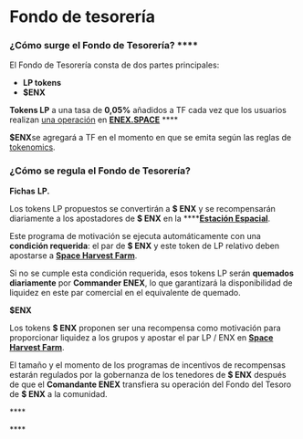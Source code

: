 # Fondo de tesorería

### ¿Cómo surge el Fondo de Tesorería? ****

El Fondo de Tesorería consta de dos partes principales:

* **LP tokens** 
* **$ENX**

**Tokens LP** a una tasa de **0,05%** añadidos a TF cada vez que los usuarios realizan [una operación](commission-structure.md) en [**ENEX.SPACE**](https://enex.space/) ****

**$ENX**se agregará a TF en el momento en que se emita según las reglas de [tokenomics](../tokenomics.md).

### ¿Cómo se regula el Fondo de Tesorería?

**Fichas** **LP.**

Los tokens LP propuestos se convertirán a **$ ENX** y se recompensarán diariamente a los apostadores de **$ ENX** en la ****[**Estación Espacial**](../space-station-pool.md). 

Este programa de motivación se ejecuta automáticamente con una **condición requerida**: el par de **$ ENX** y este token de LP relativo deben apostarse a [**Space Harvest Farm**](../yield-farming-space-harvest-farm.md).

Si no se cumple esta condición requerida, esos tokens LP serán **quemados diariamente** por **Commander ENEX**, lo que garantizará la disponibilidad de liquidez en este par comercial en el equivalente de quemado.

**$ENX**

Los tokens **$ ENX** proponen ser una recompensa como motivación para proporcionar liquidez a los grupos y apostar el par LP / ENX en [**Space Harvest Farm**](../yield-farming-space-harvest-farm.md).

El tamaño y el momento de los programas de incentivos de recompensas estarán regulados por la gobernanza de los tenedores de **$ ENX** después de que el **Comandante ENEX** transfiera su operación del Fondo del Tesoro de **$ ENX** a la comunidad.





\*\*\*\*

\*\*\*\*


